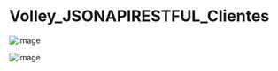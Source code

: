# Volley_JSONAPIRESTFUL_Clientes

![image](https://user-images.githubusercontent.com/107895582/209418402-f7ed1ec4-6192-4b1d-9994-1e95ae70f9c5.png)

![image](https://user-images.githubusercontent.com/107895582/209418427-478f0c7d-a718-42ce-8332-f49e371844c6.png)
